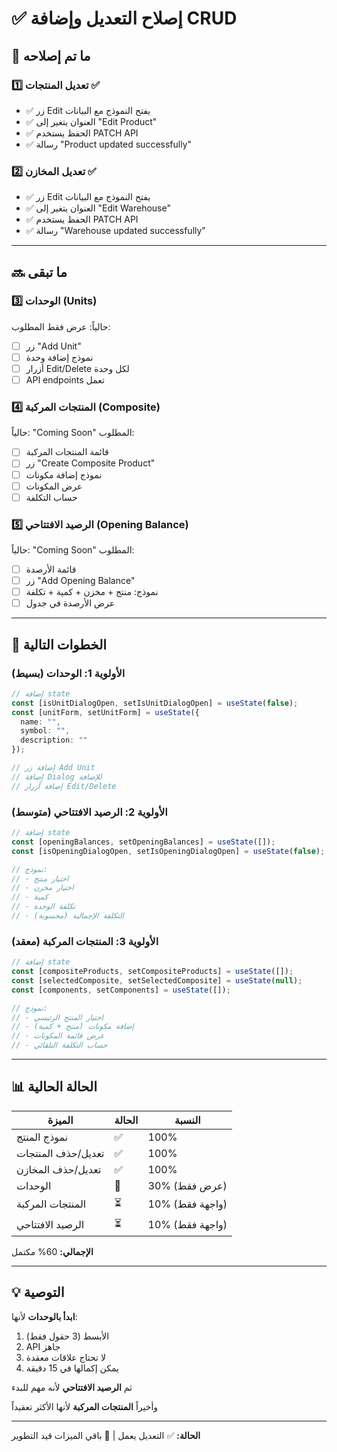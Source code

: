 # ✅ إصلاح التعديل وإضافة CRUD

## 🎉 ما تم إصلاحه

### 1️⃣ تعديل المنتجات ✅
- ✅ زر Edit يفتح النموذج مع البيانات
- ✅ العنوان يتغير إلى "Edit Product"
- ✅ الحفظ يستخدم PATCH API
- ✅ رسالة "Product updated successfully"

### 2️⃣ تعديل المخازن ✅
- ✅ زر Edit يفتح النموذج مع البيانات
- ✅ العنوان يتغير إلى "Edit Warehouse"
- ✅ الحفظ يستخدم PATCH API
- ✅ رسالة "Warehouse updated successfully"

---

## 🔜 ما تبقى

### 3️⃣ الوحدات (Units)
حالياً: عرض فقط
المطلوب:
- [ ] زر "Add Unit"
- [ ] نموذج إضافة وحدة
- [ ] أزرار Edit/Delete لكل وحدة
- [ ] API endpoints تعمل

### 4️⃣ المنتجات المركبة (Composite)
حالياً: "Coming Soon"
المطلوب:
- [ ] قائمة المنتجات المركبة
- [ ] زر "Create Composite Product"
- [ ] نموذج إضافة مكونات
- [ ] عرض المكونات
- [ ] حساب التكلفة

### 5️⃣ الرصيد الافتتاحي (Opening Balance)
حالياً: "Coming Soon"
المطلوب:
- [ ] قائمة الأرصدة
- [ ] زر "Add Opening Balance"
- [ ] نموذج: منتج + مخزن + كمية + تكلفة
- [ ] عرض الأرصدة في جدول

---

## 🚀 الخطوات التالية

### الأولوية 1: الوحدات (بسيط)
```typescript
// إضافة state
const [isUnitDialogOpen, setIsUnitDialogOpen] = useState(false);
const [unitForm, setUnitForm] = useState({
  name: "",
  symbol: "",
  description: ""
});

// إضافة زر Add Unit
// إضافة Dialog للإضافة
// إضافة أزرار Edit/Delete
```

### الأولوية 2: الرصيد الافتتاحي (متوسط)
```typescript
// إضافة state
const [openingBalances, setOpeningBalances] = useState([]);
const [isOpeningDialogOpen, setIsOpeningDialogOpen] = useState(false);

// نموذج:
// - اختيار منتج
// - اختيار مخزن
// - كمية
// - تكلفة الوحدة
// - التكلفة الإجمالية (محسوبة)
```

### الأولوية 3: المنتجات المركبة (معقد)
```typescript
// إضافة state
const [compositeProducts, setCompositeProducts] = useState([]);
const [selectedComposite, setSelectedComposite] = useState(null);
const [components, setComponents] = useState([]);

// نموذج:
// - اختيار المنتج الرئيسي
// - إضافة مكونات (منتج + كمية)
// - عرض قائمة المكونات
// - حساب التكلفة التلقائي
```

---

## 📊 الحالة الحالية

| الميزة | الحالة | النسبة |
|--------|--------|--------|
| نموذج المنتج | ✅ | 100% |
| تعديل/حذف المنتجات | ✅ | 100% |
| تعديل/حذف المخازن | ✅ | 100% |
| الوحدات | 🔄 | 30% (عرض فقط) |
| المنتجات المركبة | ⏳ | 10% (واجهة فقط) |
| الرصيد الافتتاحي | ⏳ | 10% (واجهة فقط) |

**الإجمالي:** 60% مكتمل

---

## 💡 التوصية

**ابدأ بالوحدات** لأنها:
1. الأبسط (3 حقول فقط)
2. API جاهز
3. لا تحتاج علاقات معقدة
4. يمكن إكمالها في 15 دقيقة

ثم **الرصيد الافتتاحي** لأنه مهم للبدء

وأخيراً **المنتجات المركبة** لأنها الأكثر تعقيداً

---

**الحالة:** ✅ التعديل يعمل | 🔄 باقي الميزات قيد التطوير
